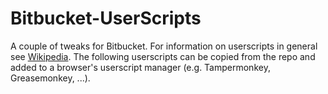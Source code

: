 # Bitbucket-UserScripts
A couple of tweaks for Bitbucket. 
For information on userscripts in general see [Wikipedia](https://en.wikipedia.org/wiki/Userscript).
The following userscripts can be copied from the repo and added to a browser's userscript manager (e.g. Tampermonkey, Greasemonkey, ...).
